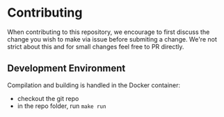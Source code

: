 # Contributing

When contributing to this repository, we encourage to first discuss the change you wish to make via issue before submiting a change. We're not strict about this and for small changes feel free to PR directly.

## Development Environment

Compilation and building is handled in the Docker container:
-   checkout the git repo
-   in the repo folder, run `make run`

